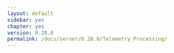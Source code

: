 ```yaml
---
layout: default
sidebar: yes
chapter: yes
version: 0.28.0
permalink: /docs/server/0.28.0/Telemetry_Processing/
---
```

